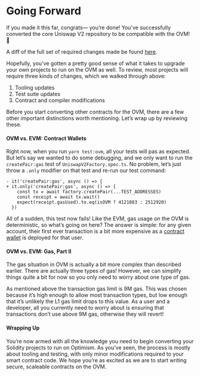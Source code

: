 # Going Forward

If you made it this far, congrats— you’re done! You’ve successfully converted the core Uniswap V2 repository to be compatible with the OVM! 🎉

A diff of the full set of required changes made be found [here](https://github.com/ScopeLift/uniswap-v2-core/compare/master...ScopeLift:optimism-integration).

Hopefully, you’ve gotten a pretty good sense of what it takes to upgrade your own projects to run on the OVM as well. To review, most projects will require three kinds of changes, which we walked through above:

1. Tooling updates
2. Test suite updates
3. Contract and compiler modifications

Before you start converting other contracts for the OVM, there are a few other important distinctions worth mentioning. Let’s wrap up by reviewing these.

#### OVM vs. EVM: Contract Wallets <a id="OVM-vs-EVM-Contract-Wallets"></a>

Right now, when you run `yarn test:ovm`, all your tests will pas as expected. But let’s say we wanted to do some debugging, and we only want to run the `createPair:gas` test of `UniswapV2Factory.spec.ts`. No problem, let’s just throw a `.only` modifier on that test and re-run our test command:

```text
- it('createPair:gas', async () => {
+ it.only('createPair:gas', async () => {
    const tx = await factory.createPair(...TEST_ADDRESSES)
    const receipt = await tx.wait()
    expect(receipt.gasUsed).to.eq(isOVM ? 4121083 : 2512920)
  })
```

All of a sudden, this test now fails! Like the EVM, gas usage on the OVM is deterministic, so what’s going on here? The answer is simple: for any given account, their first ever transaction is a bit more expensive as a [contract wallet](https://github.com/ethereum-optimism/contracts-v2/tree/master/contracts/optimistic-ethereum/OVM/accounts) is deployed for that user.

#### OVM vs. EVM: Gas, Part II <a id="OVM-vs-EVM-Gas-Part-II"></a>

The gas situation in OVM is actually a bit more complex than described earlier. There are actually three types of gas! However, we can simplify things quite a bit for now so you only need to worry about one type of gas.

As mentioned above the transaction gas limit is 9M gas. This was chosen because it’s high enough to allow most transaction types, but low enough that it’s unlikely the L1 gas limit drops to this value. As a user and a developer, all you currently need to worry about is ensuring that transactions don’t use above 9M gas, otherwise they will revert!

#### Wrapping Up <a id="Wrapping-Up"></a>

You’re now armed with all the knowledge you need to begin converting your Solidity projects to run on Optimism. As you’ve seen, the process is mostly about tooling and testing, with only minor modifications required to your smart contract code. We hope you’re as excited as we are to start writing secure, scaleable contracts on the OVM.

